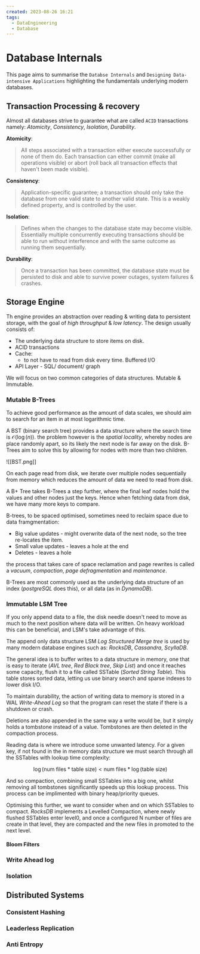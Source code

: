```yaml
---
created: 2023-08-26 16:21
tags:
  - DataEngineering
  - Database
---
```


# Database Internals

This page aims to summarise the `Databse Internals` and `Designing Data-intensive Applications` highlighting the fundamentals underlying modern databases.

## Transaction Processing & recovery

Almost all databases strive to guarantee what are called `ACID` transactions namely: *Atomicity*, *Consistency*, *Isolation*, *Durability*.

**Atomicity**:
> All steps associated with a transaction either execute successfully or none of them do. Each transaction can either commit (make all operations visible) or abort (roll back all transaction effects that haven't been made visible).

**Consistency**:
> Application-specific guarantee; a transaction should only take the database from one valid state to another valid state. This is a weakly defined property, and is controlled by the user.

**Isolation**:
> Defines when the changes to the database state may become visible. Essentially multiple concurrently executing transactions should be able to run without interference and with the same outcome as running them sequentially. 

**Durability**:
> Once a transaction has been committed, the database state must be persisted to disk and able to survive power outages, system failures & crashes.

## Storage Engine

Th engine provides an abstraction over reading & writing data to persistent storage, with the goal of *high throughput* & *low latency*. The design usually consists of:

- The underlying data structure to store items on disk.
- ACID transactions
- Cache:
	- to not have to read from disk every time. Buffered I/O
- API Layer - SQL/ document/ graph

We will focus on two common categories of data structures. Mutable & Immutable.

### Mutable B-Trees
To achieve good performance as the amount of data scales, we should aim to search for an item in at most logarithmic time.

A BST (binary search tree) provides a data structure where the search time is $\mathcal{O}(\log(n))$. the problem however is the *spatial locality*, whereby nodes are place randomly apart, so its likely the next node is far away on the disk. B-Trees aim to solve this by allowing for nodes with more than two children.

![[BST.png]]

On each page read from disk, we iterate over multiple nodes sequentially from memory which reduces the amount of data we need to read from disk.

A B+ Tree takes B-Trees a step further, where the final leaf nodes hold the values and other nodes just the keys. Hence when fetching data from disk, we have many more keys to compare.

B-trees, to be spaced optimised, sometimes need to reclaim space due to data framgmentation:
- Big value updates - might overwrite data of the next node, so the tree re-locates the item.
- Small value updates - leaves a hole at the end
- Deletes - leaves a hole

the process that takes care of space reclamation and page rewrites is called a *vacuum*, *compaction*, *page defragmentation* and *maintenance*.

B-Trees are most commonly used as the underlying data structure of an index (*postgreSQL* does this), or all data (as in *DynamoDB*).

### Immutable LSM Tree

If you only append data to a file, the disk needle doesn't need to move as much to the next position where data will be written. On heavy workload this can be beneficial, and LSM's take advantage of this.

The append only data structure LSM *Log Structured Merge tree* is used by many modern database engines such as: *RocksDB*, *Cassandra*, *ScyllaDB*.

The general idea is to buffer writes to a data structure in memory, one that is easy to iterate (*AVL tree*, *Red Black tree*, *Skip List*) and once it reaches some capacity, flush it to a file called SSTable (*Sorted String Table*).  This table stores sorted data, letting us use binary search and sparse indexes to lower disk I/O.

To maintain durability, the action of writing data to memory is stored in a WAL *Write-Ahead Log* so that the program can reset the state if there is a shutdown or crash. 

Deletions are also appended in the same way a write would be, but it simply holds a tombstone instead of a value. Tombstones are then deleted in the compaction process. 

Reading data is where we introduce some unwanted latency. For a given key, if not found in the in memory data structure we must search through all the SSTables with lookup time complexity:

$$\log( \text{num files} * \text{table size}) < \text{num files} * \log(\text{table size})$$

And so compaction, combining small SSTables into a big one, whilst removing all tombstones significantly speeds up this lookup process. This process can be implimented with binary heap/priority queues. 

Optimising this further, we want to consider when and on which SSTables to compact. *RocksDB* implements a Levelled Compaction, where newly flushed SSTables enter level0, and once a configured N number of files are create in that level, they are compacted and the new files in promoted to the next level. 

#### Bloom Filters

### Write Ahead log

### Isolation

## Distributed Systems

### Consistent Hashing

### Leaderless Replication

### Anti Entropy

